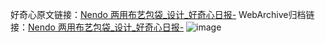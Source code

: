 好奇心原文链接：[Nendo 两用布艺包袋_设计_好奇心日报-](https://www.qdaily.com/articles/3510.html)
WebArchive归档链接：[Nendo 两用布艺包袋_设计_好奇心日报-](http://web.archive.org/web/20190623152338/https://www.qdaily.com/articles/3510.html)
![image](http://ww3.sinaimg.cn/large/007d5XDply1g3vb8ztqvcj30u03c2tiq)